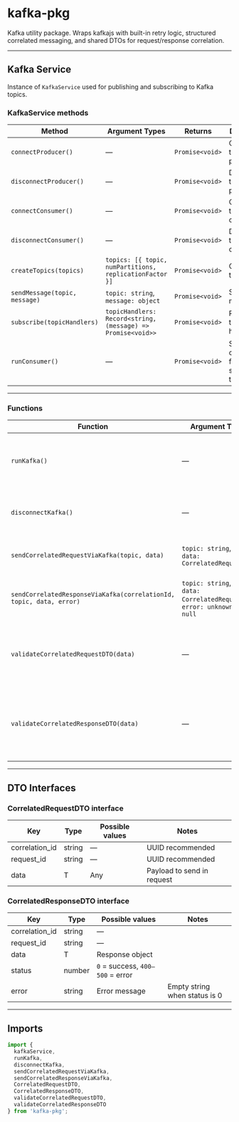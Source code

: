 # kafka-pkg

Kafka utility package. Wraps kafkajs with built-in retry logic, structured correlated messaging, and shared DTOs for request/response correlation.

---

## Kafka Service

Instance of `KafkaService` used for publishing and subscribing to Kafka topics.

### KafkaService methods

| Method | Argument Types | Returns | Description |
| - | - | - | - |
| `connectProducer()` | — | `Promise<void>` | Connects the Kafka producer |
| `disconnectProducer()` | — | `Promise<void>` | Disconnects the Kafka producer |
| `connectConsumer()` | — | `Promise<void>` | Connects the Kafka consumer |
| `disconnectConsumer()` | — | `Promise<void>` | Disconnects the Kafka consumer |
| `createTopics(topics)` | `topics: [{ topic, numPartitions, replicationFactor }]` | `Promise<void>` | Creates topics |
| `sendMessage(topic, message)` | `topic: string`, `message: object` | `Promise<void>` | Sends a message |
| `subscribe(topicHandlers)` | `topicHandlers: Record<string, (message) => Promise<void>>` | `Promise<void>` | Register topic handlers |
| `runConsumer()` | — | `Promise<void>` | Starts consuming from subscribed topics |

---

### Functions

| Function | Argument Types | Returns | Description |
| - | - | - | - |
| `runKafka()` | — | `Promise<void>` | Starts consuming messages via registered handlers |
| `disconnectKafka()` | — | `Promise<void>` | Gracefully disconnects producer and consumer |
| `sendCorrelatedRequestViaKafka(topic, data)` | `topic: string`,<br>`data: CorrelatedRequestDTO` | `Promise<void>` | Sends a correlated request via Kafka |
| `sendCorrelatedResponseViaKafka(correlationId, topic, data, error)` | `topic: string`,<br>`data: CorrelatedRequestDTO`,<br>`error: unknown \ null` | `Promise<void>` | Sends a correlated response message via Kafka |
| `validateCorrelatedRequestDTO(data)` | — | `Promise<void>` | Validates the request data and throws an error when validation fails |
| `validateCorrelatedResponseDTO(data)` | — | `Promise<void>` | Validates the response data and throws an error when validation fails |

---

## DTO Interfaces

### CorrelatedRequestDTO<T> interface

| Key | Type | Possible values | Notes |
| - | - | - | - |
| correlation_id | string | — | UUID recommended |
| request_id | string | — | UUID recommended |
| data | T | Any | Payload to send in request |

### CorrelatedResponseDTO<T> interface

| Key | Type | Possible values | Notes |
| - | - | - | - |
| correlation_id | string | — | |
| request_id | string | — | |
| data | T | Response object | |
| status | number | `0` = success, `400–500` = error | |
| error | string | Error message | Empty string when status is 0 |

---

## Imports

```ts
import {
  kafkaService,
  runKafka,
  disconnectKafka,
  sendCorrelatedRequestViaKafka,
  sendCorrelatedResponseViaKafka,
  CorrelatedRequestDTO,
  CorrelatedResponseDTO,
  validateCorrelatedRequestDTO,
  validateCorrelatedResponseDTO
} from 'kafka-pkg';
```
